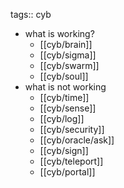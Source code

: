 tags:: cyb

- what is working?
	- [[cyb/brain]]
	- [[cyb/sigma]]
	- [[cyb/swarm]]
	- [[cyb/soul]]
- what is not working
	- [[cyb/time]]
	- [[cyb/sense]]
	- [[cyb/log]]
	- [[cyb/security]]
	- [[cyb/oracle/ask]]
	- [[cyb/sign]]
	- [[cyb/teleport]]
	- [[cyb/portal]]
